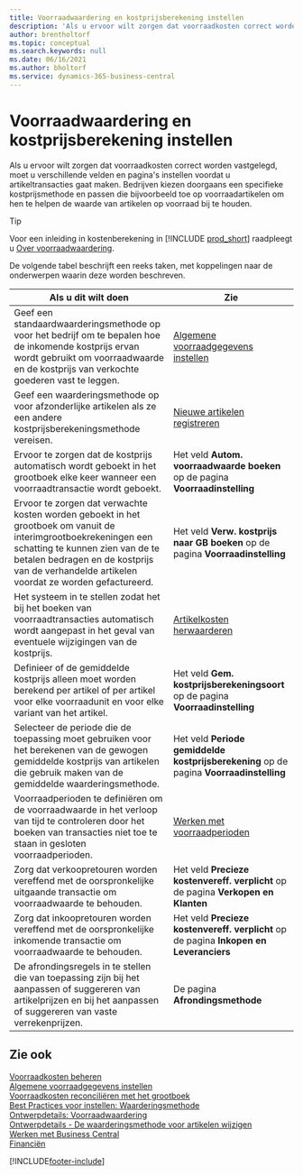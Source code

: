 ```yaml
---
title: Voorraadwaardering en kostprijsberekening instellen
description: 'Als u ervoor wilt zorgen dat voorraadkosten correct worden vastgelegd, moet u verschillende velden en pagina''s instellen voordat u artikeltransacties gaat maken.'
author: brentholtorf
ms.topic: conceptual
ms.search.keywords: null
ms.date: 06/16/2021
ms.author: bholtorf
ms.service: dynamics-365-business-central
---
```

# <a name="setting-up-inventory-valuation-and-costing"></a>Voorraadwaardering en kostprijsberekening instellen

Als u ervoor wilt zorgen dat voorraadkosten correct worden vastgelegd, moet u verschillende velden en pagina's instellen voordat u artikeltransacties gaat maken. Bedrijven kiezen doorgaans een specifieke kostprijsmethode en passen die bijvoorbeeld toe op voorraadartikelen om hen te helpen de waarde van artikelen op voorraad bij te houden.  

> [!TIP]
> Voor een inleiding in kostenberekening in [!INCLUDE [prod_short](includes/prod_short.md)] raadpleegt u [Over voorraadwaardering](finance-learn-about-costing.md).

De volgende tabel beschrijft een reeks taken, met koppelingen naar de onderwerpen waarin deze worden beschreven.

|**Als u dit wilt doen**|**Zie**|  
|------------|-------------|
|Geef een standaardwaarderingsmethode op voor het bedrijf om te bepalen hoe de inkomende kostprijs ervan wordt gebruikt om voorraadwaarde en de kostprijs van verkochte goederen vast te leggen.|[Algemene voorraadgegevens instellen](inventory-how-setup-general.md)|  
|Geef een waarderingsmethode op voor afzonderlijke artikelen als ze een andere kostprijsberekeningsmethode vereisen.|[Nieuwe artikelen registreren](inventory-how-register-new-items.md)|  
|Ervoor te zorgen dat de kostprijs automatisch wordt geboekt in het grootboek elke keer wanneer een voorraadtransactie wordt geboekt.|Het veld **Autom. voorraadwaarde boeken** op de pagina **Voorraadinstelling**|  
|Ervoor te zorgen dat verwachte kosten worden geboekt in het grootboek om vanuit de interimgrootboekrekeningen een schatting te kunnen zien van de te betalen bedragen en de kostprijs van de verhandelde artikelen voordat ze worden gefactureerd.|Het veld **Verw. kostprijs naar GB boeken** op de pagina **Voorraadinstelling**|  
|Het systeem in te stellen zodat het bij het boeken van voorraadtransacties automatisch wordt aangepast in het geval van eventuele wijzigingen van de kostprijs.|[Artikelkosten herwaarderen](inventory-how-adjust-item-costs.md)|  
|Definieer of de gemiddelde kostprijs alleen moet worden berekend per artikel of per artikel voor elke voorraadunit en voor elke variant van het artikel.|Het veld **Gem. kostprijsberekeningsoort** op de pagina **Voorraadinstelling**|  
|Selecteer de periode die de toepassing moet gebruiken voor het berekenen van de gewogen gemiddelde kostprijs van artikelen die gebruik maken van de gemiddelde waarderingsmethode.|Het veld **Periode gemiddelde kostprijsberekening** op de pagina **Voorraadinstelling**|  
|Voorraadperioden te definiëren om de voorraadwaarde in het verloop van tijd te controleren door het boeken van transacties niet toe te staan in gesloten voorraadperioden.|[Werken met voorraadperioden](finance-how-to-work-with-inventory-periods.md)|  
|Zorg dat verkoopretouren worden vereffend met de oorspronkelijke uitgaande transactie om voorraadwaarde te behouden.|Het veld **Precieze kostenvereff. verplicht** op de pagina **Verkopen en Klanten**|  
|Zorg dat inkoopretouren worden vereffend met de oorspronkelijke inkomende transactie om voorraadwaarde te behouden.|Het veld **Precieze kostenvereff. verplicht** op de pagina **Inkopen en Leveranciers**|
|De afrondingsregels in te stellen die van toepassing zijn bij het aanpassen of suggereren van artikelprijzen en bij het aanpassen of suggereren van vaste verrekenprijzen.|De pagina **Afrondingsmethode**|  

## <a name="see-also"></a>Zie ook

[Voorraadkosten beheren](finance-manage-inventory-costs.md)  
[Algemene voorraadgegevens instellen](inventory-how-setup-general.md)  
[Voorraadkosten reconciliëren met het grootboek](finance-how-to-post-inventory-costs-to-the-general-ledger.md)  
[Best Practices voor instellen: Waarderingsmethode](setup-best-practices-costing-method.md)  
[Ontwerpdetails: Voorraadwaardering](design-details-inventory-costing.md)  
[Ontwerpdetails - De waarderingsmethode voor artikelen wijzigen](design-details-changing-costing-methods.md)  
[Werken met Business Central](ui-work-product.md)  
[Financiën](finance.md)  


[!INCLUDE[footer-include](includes/footer-banner.md)]
